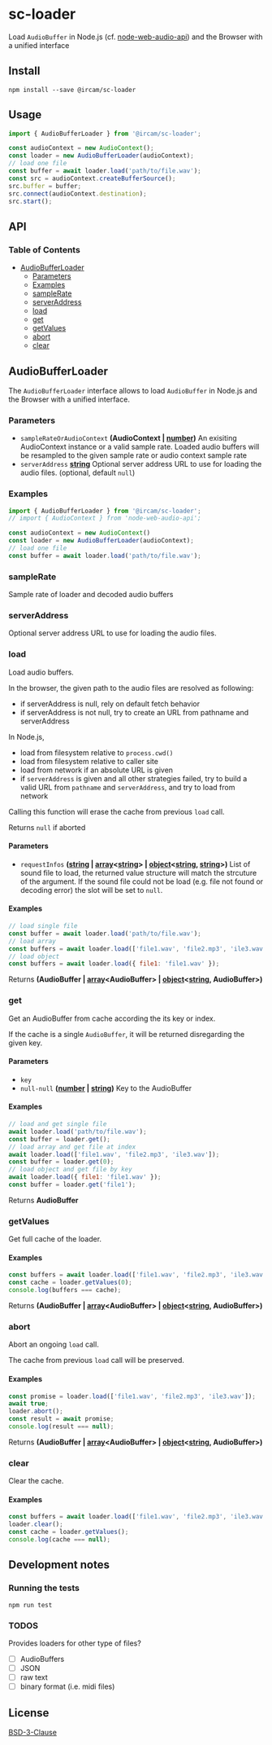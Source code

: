 # sc-loader

Load `AudioBuffer` in Node.js (cf. [node-web-audio-api](https://www.npmjs.com/package/node-web-audio-api)) and the Browser with a unified interface

## Install

```
npm install --save @ircam/sc-loader
```

## Usage

```js
import { AudioBufferLoader } from '@ircam/sc-loader';

const audioContext = new AudioContext();
const loader = new AudioBufferLoader(audioContext);
// load one file
const buffer = await loader.load('path/to/file.wav');
const src = audioContext.createBufferSource();
src.buffer = buffer;
src.connect(audioContext.destination);
src.start();
```

## API

<!-- api -->
<!-- Generated by documentation.js. Update this documentation by updating the source code. -->

### Table of Contents

*   [AudioBufferLoader][1]
    *   [Parameters][2]
    *   [Examples][3]
    *   [sampleRate][4]
    *   [serverAddress][5]
    *   [load][6]
    *   [get][7]
    *   [getValues][8]
    *   [abort][9]
    *   [clear][10]

## AudioBufferLoader

The `AudioBufferLoader` interface allows to load `AudioBuffer` in Node.js
and the Browser with a unified interface.

### Parameters

*   `sampleRateOrAudioContext` **(AudioContext | [number][11])** An exisiting AudioContext
    instance or a valid sample rate. Loaded audio buffers will be resampled to
    the given sample rate or audio context sample rate
*   `serverAddress` **[string][12]** Optional server address URL to use
    for loading the audio files. (optional, default `null`)

### Examples

```javascript
import { AudioBufferLoader } from '@ircam/sc-loader';
// import { AudioContext } from 'node-web-audio-api';

const audioContext = new AudioContext()
const loader = new AudioBufferLoader(audioContext);
// load one file
const buffer = await loader.load('path/to/file.wav');
```

### sampleRate

Sample rate of loader and decoded audio buffers

### serverAddress

Optional server address URL to use for loading the audio files.

### load

Load audio buffers.

In the browser, the given path to the audio files are resolved as following:

*   if serverAddress is null, rely on default fetch behavior
*   if serverAddress is not null, try to create an URL from pathname and serverAddress

In Node.js,

*   load from filesystem relative to `process.cwd()`
*   load from filesystem relative to caller site
*   load from network if an absolute URL is given
*   if `serverAddress` is given and all other strategies failed, try to build
    a valid URL from `pathname` and `serverAddress`, and try to load from network

Calling this function will erase the cache from previous `load` call.

Returns `null` if aborted

#### Parameters

*   `requestInfos` **([string][12] | [array][13]<[string][12]> | [object][14]<[string][12], [string][12]>)** List of
    sound file to load, the returned value structure will match the strcuture
    of the argument. If the sound file could not be load (e.g. file not found or
    decoding error) the slot will be set to `null`.

#### Examples

```javascript
// load single file
const buffer = await loader.load('path/to/file.wav');
// load array
const buffers = await loader.load(['file1.wav', 'file2.mp3', 'ile3.wav']);
// load object
const buffers = await loader.load({ file1: 'file1.wav' });
```

Returns **(AudioBuffer | [array][13]\<AudioBuffer> | [object][14]<[string][12], AudioBuffer>)**&#x20;

### get

Get an AudioBuffer from cache according the its key or index.

If the cache is a single `AudioBuffer`, it will be returned disregarding
the given key.

#### Parameters

*   `key` &#x20;
*   `null-null` **([number][11] | [string][12])** Key to the AudioBuffer

#### Examples

```javascript
// load and get single file
await loader.load('path/to/file.wav');
const buffer = loader.get();
// load array and get file at index
await loader.load(['file1.wav', 'file2.mp3', 'ile3.wav']);
const buffer = loader.get(0);
// load object and get file by key
await loader.load({ file1: 'file1.wav' });
const buffer = loader.get('file1');
```

Returns **AudioBuffer**&#x20;

### getValues

Get full cache of the loader.

#### Examples

```javascript
const buffers = await loader.load(['file1.wav', 'file2.mp3', 'ile3.wav']);
const cache = loader.getValues(0);
console.log(buffers === cache);
```

Returns **(AudioBuffer | [array][13]\<AudioBuffer> | [object][14]<[string][12], AudioBuffer>)**&#x20;

### abort

Abort an ongoing `load` call.

The cache from previous `load` call will be preserved.

#### Examples

```javascript
const promise = loader.load(['file1.wav', 'file2.mp3', 'ile3.wav']);
await true;
loader.abort();
const result = await promise;
console.log(result === null);
```

Returns **(AudioBuffer | [array][13]\<AudioBuffer> | [object][14]<[string][12], AudioBuffer>)**&#x20;

### clear

Clear the cache.

#### Examples

```javascript
const buffers = await loader.load(['file1.wav', 'file2.mp3', 'ile3.wav']);
loader.clear();
const cache = loader.getValues();
console.log(cache === null);
```

[1]: #audiobufferloader

[2]: #parameters

[3]: #examples

[4]: #samplerate

[5]: #serveraddress

[6]: #load

[7]: #get

[8]: #getvalues

[9]: #abort

[10]: #clear

[11]: https://developer.mozilla.org/docs/Web/JavaScript/Reference/Global_Objects/Number

[12]: https://developer.mozilla.org/docs/Web/JavaScript/Reference/Global_Objects/String

[13]: https://developer.mozilla.org/docs/Web/JavaScript/Reference/Global_Objects/Array

[14]: https://developer.mozilla.org/docs/Web/JavaScript/Reference/Global_Objects/Object

<!-- apistop -->

## Development notes

### Running the tests

```
npm run test
```

### TODOS

Provides loaders for other type of files?
+ [ ] AudioBuffers
+ [ ] JSON
+ [ ] raw text
+ [ ] binary format (i.e. midi files)

## License

[BSD-3-Clause](./LICENSE)
